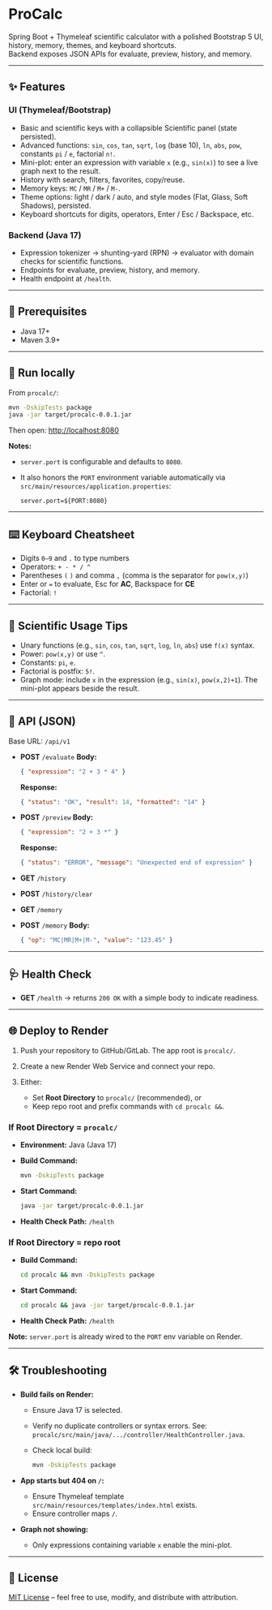 # ProCalc

Spring Boot + Thymeleaf scientific calculator with a polished Bootstrap 5 UI, history, memory, themes, and keyboard shortcuts.  
Backend exposes JSON APIs for evaluate, preview, history, and memory.

---

## ✨ Features

### UI (Thymeleaf/Bootstrap)
- Basic and scientific keys with a collapsible Scientific panel (state persisted).
- Advanced functions: `sin`, `cos`, `tan`, `sqrt`, `log` (base 10), `ln`, `abs`, `pow`, constants `pi` / `e`, factorial `n!`.
- Mini-plot: enter an expression with variable `x` (e.g., `sin(x)`) to see a live graph next to the result.
- History with search, filters, favorites, copy/reuse.
- Memory keys: `MC` / `MR` / `M+` / `M-`.
- Theme options: light / dark / auto, and style modes (Flat, Glass, Soft Shadows), persisted.
- Keyboard shortcuts for digits, operators, Enter / Esc / Backspace, etc.

### Backend (Java 17)
- Expression tokenizer → shunting-yard (RPN) → evaluator with domain checks for scientific functions.
- Endpoints for evaluate, preview, history, and memory.
- Health endpoint at `/health`.

---

## 🔧 Prerequisites

- Java 17+
- Maven 3.9+

---

## 🚀 Run locally

From `procalc/`:

```bash
mvn -DskipTests package
java -jar target/procalc-0.0.1.jar
````

Then open: [http://localhost:8080](http://localhost:8080)

**Notes:**

* `server.port` is configurable and defaults to `8080`.
* It also honors the `PORT` environment variable automatically via `src/main/resources/application.properties`:

  ```properties
  server.port=${PORT:8080}
  ```

---

## ⌨️ Keyboard Cheatsheet

* Digits `0–9` and `.` to type numbers
* Operators: `+ - * / ^`
* Parentheses `(` `)` and comma `,` (comma is the separator for `pow(x,y)`)
* Enter or `=` to evaluate, Esc for **AC**, Backspace for **CE**
* Factorial: `!`

---

## 📘 Scientific Usage Tips

* Unary functions (e.g., `sin`, `cos`, `tan`, `sqrt`, `log`, `ln`, `abs`) use `f(x)` syntax.
* Power: `pow(x,y)` or use `^`.
* Constants: `pi`, `e`.
* Factorial is postfix: `5!`.
* Graph mode: include `x` in the expression (e.g., `sin(x)`, `pow(x,2)+1`).
  The mini-plot appears beside the result.

---

## 🔌 API (JSON)

Base URL: `/api/v1`

* **POST** `/evaluate`
  **Body:**

  ```json
  { "expression": "2 + 3 * 4" }
  ```

  **Response:**

  ```json
  { "status": "OK", "result": 14, "formatted": "14" }
  ```

* **POST** `/preview`
  **Body:**

  ```json
  { "expression": "2 + 3 *" }
  ```

  **Response:**

  ```json
  { "status": "ERROR", "message": "Unexpected end of expression" }
  ```

* **GET** `/history`

* **POST** `/history/clear`

* **GET** `/memory`

* **POST** `/memory`
  **Body:**

  ```json
  { "op": "MC|MR|M+|M-", "value": "123.45" }
  ```

---

## 🩺 Health Check

* **GET** `/health` → returns `200 OK` with a simple body to indicate readiness.

---

## 🌐 Deploy to Render

1. Push your repository to GitHub/GitLab. The app root is `procalc/`.
2. Create a new Render Web Service and connect your repo.
3. Either:

   * Set **Root Directory** to `procalc/` (recommended), or
   * Keep repo root and prefix commands with `cd procalc &&`.

### If Root Directory = `procalc/`

* **Environment:** Java (Java 17)
* **Build Command:**

  ```bash
  mvn -DskipTests package
  ```
* **Start Command:**

  ```bash
  java -jar target/procalc-0.0.1.jar
  ```
* **Health Check Path:** `/health`

### If Root Directory = repo root

* **Build Command:**

  ```bash
  cd procalc && mvn -DskipTests package
  ```
* **Start Command:**

  ```bash
  cd procalc && java -jar target/procalc-0.0.1.jar
  ```
* **Health Check Path:** `/health`

**Note:** `server.port` is already wired to the `PORT` env variable on Render.

---

## 🛠️ Troubleshooting

* **Build fails on Render:**

  * Ensure Java 17 is selected.
  * Verify no duplicate controllers or syntax errors. See: `procalc/src/main/java/.../controller/HealthController.java`.
  * Check local build:

    ```bash
    mvn -DskipTests package
    ```

* **App starts but 404 on `/`:**

  * Ensure Thymeleaf template `src/main/resources/templates/index.html` exists.
  * Ensure controller maps `/`.

* **Graph not showing:**

  * Only expressions containing variable `x` enable the mini-plot.

---

## 📜 License

[MIT License](LICENSE) – feel free to use, modify, and distribute with attribution.


